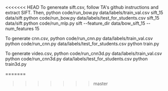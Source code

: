 <<<<<<< HEAD
To genereate sift.csv,
follow TA's github instructions and extract SIFT. Then, 
python code/run_bow.py data/labels/train_val.csv sift_15 data/sift
python code/run_bow.py data/labels/test_for_students.csv sift_15 data/sift
python code/run_mlp.py sift --feature_dir data/bow_sift_15 --num_features 15

To generate cnn.csv,
python code/run_cnn.py data/labels/train_val.csv
python code/run_cnn.py data/labels/test_for_students.csv
python train.py

To generate video.csv,
python code/run_cnn3d.py data/labels/train_val.csv
python code/run_cnn3d.py data/labels/test_for_students.csv
python train3d.py



=======
>>>>>>> master
